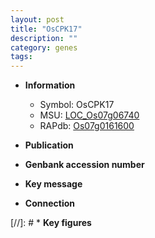 ```yaml
---
layout: post
title: "OsCPK17"
description: ""
category: genes
tags: 
---
```


* **Information**  
    + Symbol: OsCPK17  
    + MSU: [LOC_Os07g06740](http://rice.uga.edu/cgi-bin/ORF_infopage.cgi?orf=LOC_Os07g06740)  
    + RAPdb: [Os07g0161600](http://rapdb.dna.affrc.go.jp/viewer/gbrowse_details/irgsp1?name=Os07g0161600)  

* **Publication**  

* **Genbank accession number**  

* **Key message**  

* **Connection**  

[//]: # * **Key figures**  


